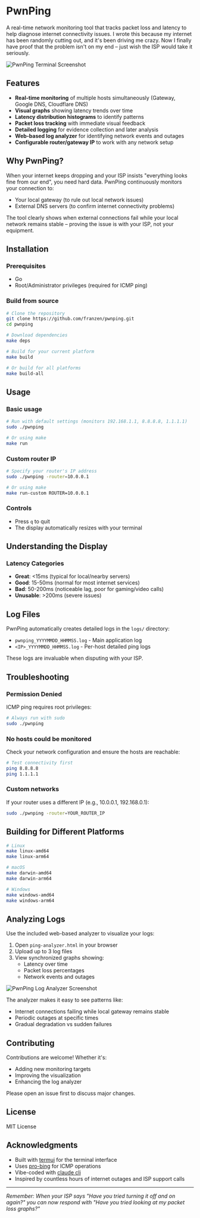 # PwnPing

A real-time network monitoring tool that tracks packet loss and latency to help diagnose internet connectivity issues. I wrote this because my internet has been randomly cutting out, and it's been driving me crazy. Now I finally have proof that the problem isn't on my end – just wish the ISP would take it seriously.

![PwnPing Terminal Screenshot](terminal.png)

## Features

- **Real-time monitoring** of multiple hosts simultaneously (Gateway, Google DNS, Cloudflare DNS)
- **Visual graphs** showing latency trends over time
- **Latency distribution histograms** to identify patterns
- **Packet loss tracking** with immediate visual feedback
- **Detailed logging** for evidence collection and later analysis
- **Web-based log analyzer** for identifying network events and outages
- **Configurable router/gateway IP** to work with any network setup

## Why PwnPing?

When your internet keeps dropping and your ISP insists "everything looks fine from our end", you need hard data. PwnPing continuously monitors your connection to:

- Your local gateway (to rule out local network issues)
- External DNS servers (to confirm internet connectivity problems)

The tool clearly shows when external connections fail while your local network remains stable – proving the issue is with your ISP, not your equipment.

## Installation

### Prerequisites

- Go
- Root/Administrator privileges (required for ICMP ping)

### Build from source

```bash
# Clone the repository
git clone https://github.com/franzen/pwnping.git
cd pwnping

# Download dependencies
make deps

# Build for your current platform
make build

# Or build for all platforms
make build-all
```

## Usage

### Basic usage

```bash
# Run with default settings (monitors 192.168.1.1, 8.8.8.8, 1.1.1.1)
sudo ./pwnping

# Or using make
make run
```

### Custom router IP

```bash
# Specify your router's IP address
sudo ./pwnping -router=10.0.0.1

# Or using make
make run-custom ROUTER=10.0.0.1
```

### Controls

- Press `q` to quit
- The display automatically resizes with your terminal

## Understanding the Display

### Latency Categories

- **Great**: <15ms (typical for local/nearby servers)
- **Good**: 15-50ms (normal for most internet services)
- **Bad**: 50-200ms (noticeable lag, poor for gaming/video calls)
- **Unusable**: >200ms (severe issues)

## Log Files

PwnPing automatically creates detailed logs in the `logs/` directory:

- `pwnping_YYYYMMDD_HHMMSS.log` - Main application log
- `<IP>_YYYYMMDD_HHMMSS.log` - Per-host detailed ping logs

These logs are invaluable when disputing with your ISP.

## Troubleshooting

### Permission Denied

ICMP ping requires root privileges:

```bash
# Always run with sudo
sudo ./pwnping
```

### No hosts could be monitored

Check your network configuration and ensure the hosts are reachable:

```bash
# Test connectivity first
ping 8.8.8.8
ping 1.1.1.1
```

### Custom networks

If your router uses a different IP (e.g., 10.0.0.1, 192.168.0.1):

```bash
sudo ./pwnping -router=YOUR_ROUTER_IP
```

## Building for Different Platforms

```bash
# Linux
make linux-amd64
make linux-arm64

# macOS
make darwin-amd64
make darwin-arm64

# Windows
make windows-amd64
make windows-arm64
```

## Analyzing Logs

Use the included web-based analyzer to visualize your logs:

1. Open `ping-analyzer.html` in your browser
2. Upload up to 3 log files
3. View synchronized graphs showing:
   - Latency over time
   - Packet loss percentages
   - Network events and outages

![PwnPing Log Analyzer Screenshot](screenshot.png)

The analyzer makes it easy to see patterns like:

- Internet connections failing while local gateway remains stable
- Periodic outages at specific times
- Gradual degradation vs sudden failures

## Contributing

Contributions are welcome! Whether it's:

- Adding new monitoring targets
- Improving the visualization
- Enhancing the log analyzer

Please open an issue first to discuss major changes.

## License

MIT License

## Acknowledgments

- Built with [termui](https://github.com/gizak/termui) for the terminal interface
- Uses [pro-bing](https://github.com/prometheus-community/pro-bing) for ICMP operations
- Vibe-coded with [claude cli](claude.ai/code)
- Inspired by countless hours of internet outages and ISP support calls

---

_Remember: When your ISP says "Have you tried turning it off and on again?" you can now respond with "Have you tried looking at my packet loss graphs?"_
